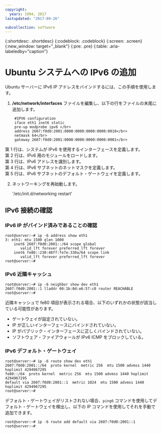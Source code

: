 ```yaml
---
copyright:
  years: 1994, 2017
lastupdated: "2017-09-26"

subcollection: software
---
```

{:shortdesc: .shortdesc}
{:codeblock: .codeblock}
{:screen: .screen}
{:new_window: target="_blank"}
{:pre: .pre}
{:table: .aria-labeledby="caption"}

# Ubuntu システムへの IPv6 の追加

Ubuntu サーバーに IPv6 IP アドレスをバインドするには、この手順を使用します。 

1. **/etc/network/interfaces** ファイルを編集し、以下の行をファイルの末尾に追加します。

		#IPV6 configuration
	    iface eth1 inet6 static
	    pre-up modprobe ipv6 </br>
	    address 2607:f0d0:2001:0000:0000:0000:0000:0010</br>
	    netmask 64</br>
		gateway 2607:f0d0:2001:0000:0000:0000:0000:0001</br>
第 1 行は、システムが IPv6 を使用するインターフェースを定義します。</br>
第 2 行は、IPv6 用のモジュールをロードします。<br/>
第 3 行は、IPv6 アドレスを識別します。<br/>
第 4 行は、IPv6 サブネットのネットマスクを定義します。<br/>
第 5 行は、IPv6 サブネットのデフォルト・ゲートウェイを定義します。

2. ネットワーキングを再始動します。

	'/etc/init.d/networking restart'

## IPv6 接続の確認

### IPv6 IP がバインド済みであることの確認

    root@server:~# ip -6 address show eth1
    3: eth1: mtu 1500 qlen 1000
        inet6 2607:f0d0:2001::/64 scope global
           valid_lft forever preferred_lft forever
        inet6 fe80::230:48ff:fe7e:330a/64 scope link
           valid_lft forever preferred_lft forever
    root@server:~#


### IPv6 近隣キャッシュ

    root@server:~# ip -6 neighbor show dev eth1
    2607:f0d0:2001::1 lladdr 00:1b:0d:e6:57:c0 router REACHABLE
    root@server:~#

近隣キャッシュで fe80 項目が表示される場合、以下のいずれかの状態が該当している可能性があります。
- ゲートウェイが設定されていない。
- IP が正しいインターフェースにバインドされていない。
- IP がパブリック・インターフェースに正しくバインドされていない。
- ソフトウェア・ファイアウォールが IPv6 ICMP をブロックしている。


### IPv6 デフォルト・ゲートウェイ

    root@server:~# ip -6 route show dev eth1
    2607:f0d0:2001::/64  proto kernel  metric 256  mtu 1500 advmss 1440 hoplimit 4294967295
    fe80::/64  proto kernel  metric 256  mtu 1500 advmss 1440 hoplimit 4294967295
    default via 2607:f0d0:2001::1  metric 1024  mtu 1500 advmss 1440 hoplimit 4294967295
    root@server:~#

デフォルト・ゲートウェイがリストされない場合、`ping6` コマンドを使用してデフォルト・ゲートウェイを検出し、以下の IP コマンドを使用してそれを手動で追加できます。

    root@server:~# ip -6 route add default via 2607:f0d0:2001::1
    root@server:~#
